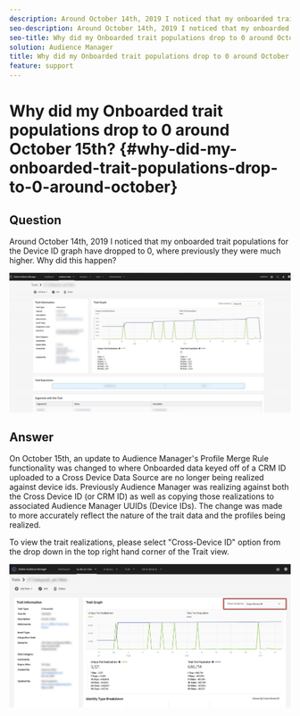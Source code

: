 ```yaml
---
description: Around October 14th, 2019 I noticed that my onboarded trait populations for the Device ID graph have dropped to 0, where previously they were much higher.
seo-description: Around October 14th, 2019 I noticed that my onboarded trait populations for the Device ID graph have dropped to 0, where previously they were much higher.
seo-title: Why did my Onboarded trait populations drop to 0 around October 15th?
solution: Audience Manager
title: Why did my Onboarded trait populations drop to 0 around October 15th?
feature: support
---
```


# Why did my Onboarded trait populations drop to 0 around October 15th? {#why-did-my-onboarded-trait-populations-drop-to-0-around-october}

## Question

Around October 14th, 2019 I noticed that my onboarded trait populations for the Device ID graph have dropped to 0, where previously they were much higher. Why did this happen?

![Image of Device ID drop](assets/device_id_populationdrop.png)

## Answer

On October 15th, an update to Audience Manager's Profile Merge Rule functionality was changed to where Onboarded data keyed off of a CRM ID uploaded to a Cross Device Data Source are no longer being realized against device ids.  Previously Audience Manager was realizing against both the Cross Device ID (or CRM ID) as well as copying those realizations to associated Audience Manager UUIDs (Device IDs).  The change was made to more accurately reflect the nature of the trait data and the profiles being realized.

To view the trait realizations, please select "Cross-Device ID" option from the drop down in the top right hand corner of the Trait view.

![View Realizations by Cross-device ID](assets/deviceid-crossdevice.png)